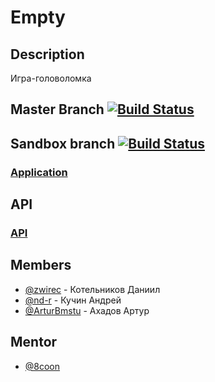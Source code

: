 # Empty

## Description
Игра-головоломка


## Master Branch [![Build Status](https://travis-ci.org/ArturBmstu/2017_2_42.svg?branch=master)](https://travis-ci.org/ArturBmstu/2017_2_42)
## Sandbox branch [![Build Status](https://travis-ci.org/ArturBmstu/2017_2_42.svg?branch=sandbox)](https://travis-ci.org/ArturBmstu/2017_2_42)


### [Application](https://physicsio.tech)


## API
### [API](https://swaggerhub.com/apis/zwirec/best-js_game/1.0.0)


## Members
* [@zwirec](https://github.com/zwirec) - Котельников Даниил
* [@nd-r](https://github.com/nd-r) - Кучин Андрей
* [@ArturBmstu](https://github.com/ArturBmstu) - Ахадов Артур

## Mentor

* [@8coon](https://github.com/8coon)